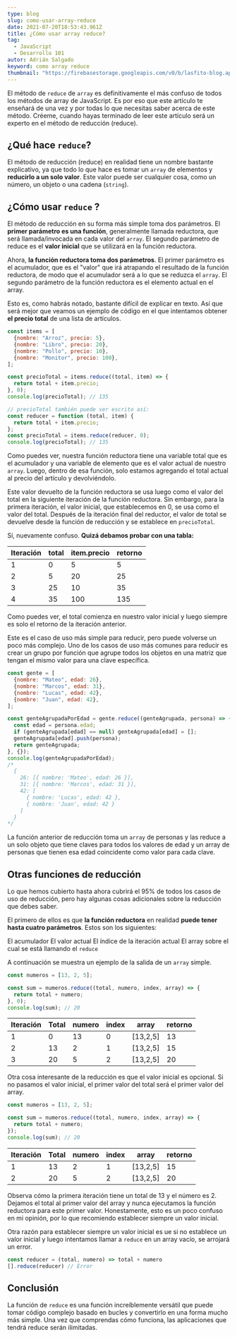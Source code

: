 ```yaml
---
type: blog
slug: como-usar-array-reduce
date: 2021-07-20T18:53:43.961Z
title: ¿Cómo usar array reduce?
tag:
  - JavaScript
  - Desarrollo 101
autor: Adrián Salgado
keyword: como array reduce
thumbnail: "https://firebasestorage.googleapis.com/v0/b/lasfito-blog.appspot.com/o/reduce-array-destacada.png?alt=media&token=2d10aa5f-3dae-48d0-85bc-cb8cda828df8"
---
```


El método de `reduce` de `array` es definitivamente el más confuso de todos los métodos de array de JavaScript. Es por eso que este artículo te enseñará de una vez y por todas lo que necesitas saber acerca de este método. Créeme, cuando hayas terminado de leer este artículo será un experto en el método de reducción (reduce).

## ¿Qué hace `reduce`?

El método de reducción (reduce) en realidad tiene un nombre bastante explicativo, ya que todo lo que hace es tomar un `array` de elementos y **reducirlo a un solo valor**. Este valor puede ser cualquier cosa, como un número, un objeto o una cadena (`string`).

## ¿Cómo usar `reduce` ?

El método de reducción en su forma más simple toma dos parámetros. El **primer parámetro es una función**, generalmente llamada reductora, que será llamada/invocada en cada valor del `array`. El segundo parámetro de reduce es el **valor inicial** que se utilizará en la función reductora.

Ahora, **la función reductora toma dos parámetros**. El primer parámetro es el acumulador, que es el "valor" que irá atrapando el resultado de la función reductora, de modo que el acumulador será a lo que se reduzca el `array`. El segundo parámetro de la función reductora es el elemento actual en el array.

Esto es, como habrás notado, bastante difícil de explicar en texto. Así que será mejor que veamos un ejemplo de código en el que intentamos obtener **el precio total** de una lista de artículos.

```javascript
const items = [
  {nombre: "Arroz", precio: 5},
  {nombre: "Libro", precio: 20},
  {nombre: "Pollo", precio: 10},
  {nombre: "Monitor", precio: 100},
];

const precioTotal = items.reduce((total, item) => {
  return total + item.precio;
}, 0);
console.log(precioTotal); // 135

// precioTotal también puede ser escrito así:
const reducer = function (total, item) {
  return total + item.precio;
};
const precioTotal = items.reduce(reducer, 0);
console.log(precioTotal); // 135
```

Como puedes ver, nuestra función reductora tiene una variable total que es el acumulador y una variable de elemento que es el valor actual de nuestro `array`. Luego, dentro de esa función, solo estamos agregando el total actual al precio del artículo y devolviéndolo.

Este valor devuelto de la función reductora se usa luego como el valor del total en la siguiente iteración de la función reductora. Sin embargo, para la primera iteración, el valor inicial, que establecemos en 0, se usa como el valor del total. Después de la iteración final del reductor, el valor de total se devuelve desde la función de reducción y se establece en `precioTotal`.

Sí, nuevamente confuso. **Quizá debamos probar con una tabla:**

| Iteración | total | item.precio | retorno |
| --------- | ----- | ----------- | ------- |
| 1         | 0     | 5           | 5       |
| 2         | 5     | 20          | 25      |
| 3         | 25    | 10          | 35      |
| 4         | 35    | 100         | 135     |

Como puedes ver, el total comienza en nuestro valor inicial y luego siempre es solo el retorno de la iteración anterior.

Este es el caso de uso más simple para reducir, pero puede volverse un poco más complejo. Uno de los casos de uso más comunes para reducir es crear un grupo por función que agrupe todos los objetos en una matriz que tengan el mismo valor para una clave específica.

```javascript
const gente = [
  {nombre: "Mateo", edad: 26},
  {nombre: "Marcos", edad: 31},
  {nombre: "Lucas", edad: 42},
  {nombre: "Juan", edad: 42},
];

const genteAgrupadaPorEdad = gente.reduce((genteAgrupada, persona) => {
  const edad = persona.edad;
  if (genteAgrupada[edad] == null) genteAgrupada[edad] = [];
  genteAgrupada[edad].push(persona);
  return genteAgrupada;
}, {});
console.log(genteAgrupadaPorEdad);
/*
  {
    26: [{ nombre: 'Mateo', edad: 26 }],
    31: [{ nombre: 'Marcos', edad: 31 }],
    42: [
      { nombre: 'Lucas', edad: 42 },
      { nombre: 'Juan', edad: 42 }
    ]
  }
*/
```

La función anterior de reducción toma un `array` de personas y las reduce a un solo objeto que tiene claves para todos los valores de edad y un array de personas que tienen esa edad coincidente como valor para cada clave.

## Otras funciones de reducción

Lo que hemos cubierto hasta ahora cubrirá el 95% de todos los casos de uso de reducción, pero hay algunas cosas adicionales sobre la reducción que debes saber.

El primero de ellos es que **la función reductora** en realidad **puede tener hasta cuatro parámetros**. Estos son los siguientes:

El acumulador
El valor actual
El índice de la iteración actual
El array sobre el cual se está llamando el `reduce`

A continuación se muestra un ejemplo de la salida de un `array` simple.

```javascript
const numeros = [13, 2, 5];

const sum = numeros.reduce((total, numero, index, array) => {
  return total + numero;
}, 0);
console.log(sum); // 20
```

| Iteración | Total | numero | index | array     | retorno |
| --------- | ----- | ------ | ----- | --------- | ------- |
| 1         | 0     | 13     | 0     | \[13,2,5] | 13      |
| 2         | 13    | 2      | 1     | \[13,2,5] | 15      |
| 3         | 20    | 5      | 2     | \[13,2,5] | 20      |

Otra cosa interesante de la reducción es que el valor inicial es opcional. Si no pasamos el valor inicial, el primer valor del total será el primer valor del array.

```javascript
const numeros = [13, 2, 5];

const sum = numeros.reduce((total, numero, index, array) => {
  return total + numero;
});
console.log(sum); // 20
```

| Iteración | Total | numero | index | array     | retorno |
| --------- | ----- | ------ | ----- | --------- | ------- |
| 1         | 13    | 2      | 1     | \[13,2,5] | 15      |
| 2         | 20    | 5      | 2     | \[13,2,5] | 20      |

Observa cómo la primera iteración tiene un total de 13 y el número es 2. Dejamos el total al primer valor del array y nunca ejecutamos la función reductora para este primer valor. Honestamente, esto es un poco confuso en mi opinión, por lo que recomiendo establecer siempre un valor inicial.

Otra razón para establecer siempre un valor inicial es ue si no establece un valor inicial y luego intentamos llamar a `reduce` en un array vacío, se arrojará un error.

```javascript
const reducer = (total, numero) => total + numero
[].reduce(reducer) // Error
```

## Conclusión

La función de `reduce` es una función increíblemente versátil que puede tomar código complejo basado en bucles y convertirlo en una forma mucho más simple. Una vez que comprendas cómo funciona, las aplicaciones que tendrá reduce serán ilimitadas.
